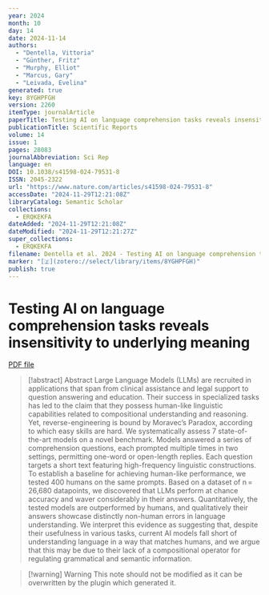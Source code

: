 ```yaml
---
year: 2024
month: 10
day: 14
date: 2024-11-14
authors:
  - "Dentella, Vittoria"
  - "Günther, Fritz"
  - "Murphy, Elliot"
  - "Marcus, Gary"
  - "Leivada, Evelina"
generated: true
key: 8YGHPFGH
version: 2260
itemType: journalArticle
paperTitle: Testing AI on language comprehension tasks reveals insensitivity to underlying meaning
publicationTitle: Scientific Reports
volume: 14
issue: 1
pages: 28083
journalAbbreviation: Sci Rep
language: en
DOI: 10.1038/s41598-024-79531-8
ISSN: 2045-2322
url: "https://www.nature.com/articles/s41598-024-79531-8"
accessDate: "2024-11-29T12:21:08Z"
libraryCatalog: Semantic Scholar
collections:
  - ERQKEKFA
dateAdded: "2024-11-29T12:21:08Z"
dateModified: "2024-11-29T12:21:27Z"
super_collections:
  - ERQKEKFA
filename: Dentella et al. 2024 - Testing AI on language comprehension tasks reveals insensitivity to underlying meaning.pdf
marker: "[🇿](zotero://select/library/items/8YGHPFGH)"
publish: true
---
```

# Testing AI on language comprehension tasks reveals insensitivity to underlying meaning

[PDF file](/Papers/PDFs/Dentella%20et%20al.%202024%20-%20Testing%20AI%20on%20language%20comprehension%20tasks%20reveals%20insensitivity%20to%20underlying%20meaning.pdf)

> [!abstract] Abstract
> Large Language Models (LLMs) are recruited in applications that span from clinical assistance and legal support to question answering and education. Their success in specialized tasks has led to the claim that they possess human-like linguistic capabilities related to compositional understanding and reasoning. Yet, reverse-engineering is bound by Moravec’s Paradox, according to which easy skills are hard. We systematically assess 7 state-of-the-art models on a novel benchmark. Models answered a series of comprehension questions, each prompted multiple times in two settings, permitting one-word or open-length replies. Each question targets a short text featuring high-frequency linguistic constructions. To establish a baseline for achieving human-like performance, we tested 400 humans on the same prompts. Based on a dataset of n = 26,680 datapoints, we discovered that LLMs perform at chance accuracy and waver considerably in their answers. Quantitatively, the tested models are outperformed by humans, and qualitatively their answers showcase distinctly non-human errors in language understanding. We interpret this evidence as suggesting that, despite their usefulness in various tasks, current AI models fall short of understanding language in a way that matches humans, and we argue that this may be due to their lack of a compositional operator for regulating grammatical and semantic information.

>[!warning] Warning
> This note should not be modified as it can be overwritten by the plugin which generated it.

